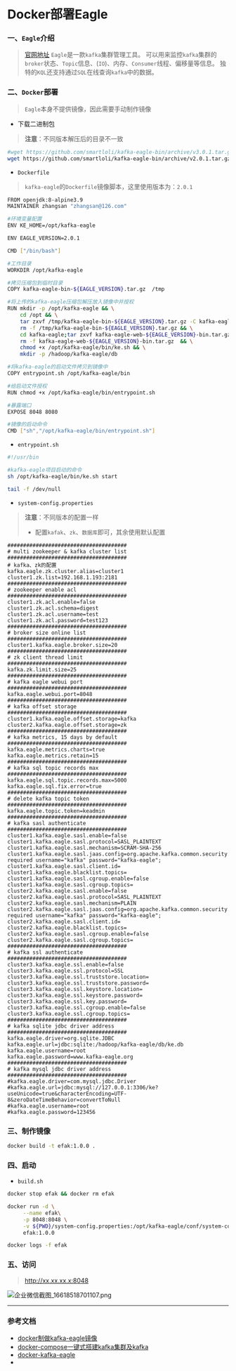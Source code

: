 # Docker部署Eagle

### 一、`Eagle`介绍
> [官网地址](http://download.kafka-eagle.org/) `Eagle`是一款`kafka`集群管理工具。
> 可以用来监控`kafka`集群的`broker`状态、`Topic`信息、(`IO`)、内存、`Consumer`线程、偏移量等信息。
> 独特的`KQL`还支持通过`SQL`在线查询`kafka`中的数据。



### 二、`Docker`部署
> `Eagle`本身不提供镜像，因此需要手动制作镜像

- 下载二进制包
> **注意**：不同版本解压后的目录不一致
```bash
#wget https://github.com/smartloli/kafka-eagle-bin/archive/v3.0.1.tar.gz
wget https://github.com/smartloli/kafka-eagle-bin/archive/v2.0.1.tar.gz
```

- `Dockerfile`
> `kafka-eagle`的`Dockerfile`镜像脚本，这里使用版本为：`2.0.1`
```bash
FROM openjdk:8-alpine3.9
MAINTAINER zhangsan "zhangsan@126.com"

#环境变量配置
ENV KE_HOME=/opt/kafka-eagle

ENV EAGLE_VERSION=2.0.1

CMD ["/bin/bash"]

#工作目录
WORKDIR /opt/kafka-eagle

#拷贝压缩包到临时目录
COPY kafka-eagle-bin-${EAGLE_VERSION}.tar.gz  /tmp

#将上传的kafka-eagle压缩包解压放入镜像中并授权
RUN mkdir -p /opt/kafka-eagle && \
    cd /opt && \
    tar zxvf /tmp/kafka-eagle-bin-${EAGLE_VERSION}.tar.gz -C kafka-eagle --strip-components 1 && \
    rm -f /tmp/kafka-eagle-bin-${EAGLE_VERSION}.tar.gz && \
    cd kafka-eagle;tar zxvf kafka-eagle-web-${EAGLE_VERSION}-bin.tar.gz --strip-components 1 && \
    rm -f kafka-eagle-web-${EAGLE_VERSION}-bin.tar.gz  && \
    chmod +x /opt/kafka-eagle/bin/ke.sh && \
    mkdir -p /hadoop/kafka-eagle/db

#将kafka-eagle的启动文件拷贝到镜像中
COPY entrypoint.sh /opt/kafka-eagle/bin

#给启动文件授权
RUN chmod +x /opt/kafka-eagle/bin/entrypoint.sh

#暴露端口
EXPOSE 8048 8080

#镜像的启动命令
CMD ["sh","/opt/kafka-eagle/bin/entrypoint.sh"]
```

- `entrypoint.sh`
> 
```bash
#!/usr/bin

#kafka-eagle项目启动的命令
sh /opt/kafka-eagle/bin/ke.sh start

tail -f /dev/null
```

- `system-config.properties`
> **注意**：不同版本的配置一样
> - 配置`kafak`、`zk`、`数据库`即可，其余使用默认配置
```properties
######################################
# multi zookeeper & kafka cluster list
######################################
# kafka、zk的配置
kafka.eagle.zk.cluster.alias=cluster1
cluster1.zk.list=192.168.1.193:2181
######################################
# zookeeper enable acl
######################################
cluster1.zk.acl.enable=false
cluster1.zk.acl.schema=digest
cluster1.zk.acl.username=test
cluster1.zk.acl.password=test123
######################################
# broker size online list
######################################
cluster1.kafka.eagle.broker.size=20
######################################
# zk client thread limit
######################################
kafka.zk.limit.size=25
######################################
# kafka eagle webui port
######################################
kafka.eagle.webui.port=8048
######################################
# kafka offset storage
######################################
cluster1.kafka.eagle.offset.storage=kafka
cluster2.kafka.eagle.offset.storage=zk
######################################
# kafka metrics, 15 days by default
######################################
kafka.eagle.metrics.charts=true
kafka.eagle.metrics.retain=15
######################################
# kafka sql topic records max
######################################
kafka.eagle.sql.topic.records.max=5000
kafka.eagle.sql.fix.error=true
######################################
# delete kafka topic token
######################################
kafka.eagle.topic.token=keadmin
######################################
# kafka sasl authenticate
######################################
cluster1.kafka.eagle.sasl.enable=false
cluster1.kafka.eagle.sasl.protocol=SASL_PLAINTEXT
cluster1.kafka.eagle.sasl.mechanism=SCRAM-SHA-256
cluster1.kafka.eagle.sasl.jaas.config=org.apache.kafka.common.security.scram.ScramLoginModule required username="kafka" password="kafka-eagle";
cluster1.kafka.eagle.sasl.client.id=
cluster1.kafka.eagle.blacklist.topics=
cluster1.kafka.eagle.sasl.cgroup.enable=false
cluster1.kafka.eagle.sasl.cgroup.topics=
cluster2.kafka.eagle.sasl.enable=false
cluster2.kafka.eagle.sasl.protocol=SASL_PLAINTEXT
cluster2.kafka.eagle.sasl.mechanism=PLAIN
cluster2.kafka.eagle.sasl.jaas.config=org.apache.kafka.common.security.plain.PlainLoginModule required username="kafka" password="kafka-eagle";
cluster2.kafka.eagle.sasl.client.id=
cluster2.kafka.eagle.blacklist.topics=
cluster2.kafka.eagle.sasl.cgroup.enable=false
cluster2.kafka.eagle.sasl.cgroup.topics=
######################################
# kafka ssl authenticate
######################################
cluster3.kafka.eagle.ssl.enable=false
cluster3.kafka.eagle.ssl.protocol=SSL
cluster3.kafka.eagle.ssl.truststore.location=
cluster3.kafka.eagle.ssl.truststore.password=
cluster3.kafka.eagle.ssl.keystore.location=
cluster3.kafka.eagle.ssl.keystore.password=
cluster3.kafka.eagle.ssl.key.password=
cluster3.kafka.eagle.ssl.cgroup.enable=false
cluster3.kafka.eagle.ssl.cgroup.topics=
######################################
# kafka sqlite jdbc driver address
######################################
kafka.eagle.driver=org.sqlite.JDBC
kafka.eagle.url=jdbc:sqlite:/hadoop/kafka-eagle/db/ke.db
kafka.eagle.username=root
kafka.eagle.password=www.kafka-eagle.org
######################################
# kafka mysql jdbc driver address
######################################
#kafka.eagle.driver=com.mysql.jdbc.Driver
#kafka.eagle.url=jdbc:mysql://127.0.0.1:3306/ke?useUnicode=true&characterEncoding=UTF-8&zeroDateTimeBehavior=convertToNull
#kafka.eagle.username=root
#kafka.eagle.password=123456
```

### 三、制作镜像
```bash
docker build -t efak:1.0.0 .
```


### 四、启动
- `build.sh`
```bash
docker stop efak && docker rm efak

docker run -d \
     --name efak\
     -p 8048:8048 \
     -v ${PWD}/system-config.properties:/opt/kafka-eagle/conf/system-config.properties \
     efak:1.0.0

docker logs -f efak

```

### 五、访问
> http://xx.xx.xx.x:8048

![企业微信截图_16618518701107.png](http://tva1.sinaimg.cn/large/d1b93a20ly1h5ox9yz9ouj21fu0rd178.jpg)

---

### 参考文档

* [docker制做kafka-eagle镜像](https://blog.csdn.net/yprufeng/article/details/121236167)
* [docker-compose一键式搭建kafka集群及kafka](https://blog.csdn.net/yprufeng/article/details/121246199)
* [docker-kafka-eagle](https://github.com/nick-zh/docker-kafka-eagle)
* []()
